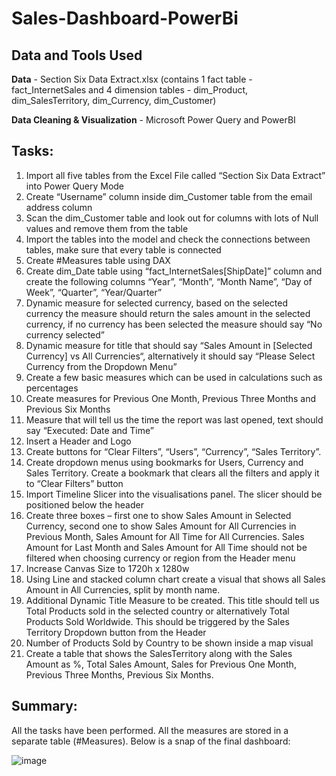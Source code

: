 # Sales-Dashboard-PowerBi

## Data and Tools Used

**Data** - Section Six Data Extract.xlsx (contains 1 fact table - fact_InternetSales and 4 dimension tables - dim_Product, dim_SalesTerritory, dim_Currency, dim_Customer)

**Data Cleaning & Visualization** - Microsoft Power Query and PowerBI

## Tasks:

1. Import all five tables from the Excel File called “Section Six Data Extract” into Power Query Mode
2. Create “Username” column inside dim_Customer table from the email address column
3. Scan the dim_Customer table and look out for columns with lots of Null values and remove them from the table
4. Import the tables into the model and check the connections between tables, make sure that every table is connected
5. Create #Measures table using DAX
6. Create dim_Date table using “fact_InternetSales[ShipDate]” column and create the following columns “Year”, “Month”, “Month Name”, “Day of Week”, “Quarter”, “Year/Quarter”
7. Dynamic measure for selected currency, based on the selected currency the measure should return the sales amount in the selected currency, if no currency has been selected the measure 
   should say “No currency selected”
8. Dynamic measure for title that should say “Sales Amount in [Selected Currency] vs All Currencies“, alternatively it should say “Please Select Currency from the Dropdown Menu”
9. Create a few basic measures which can be used in calculations such as percentages
10. Create measures for Previous One Month, Previous Three Months and Previous Six Months
11. Measure that will tell us the time the report was last opened, text should say “Executed: Date and Time”
12. Insert a Header and Logo
13. Create buttons for “Clear Filters”, “Users”, “Currency”, “Sales Territory”.
14. Create dropdown menus using bookmarks for Users, Currency and Sales Territory. Create a bookmark that clears all the filters and apply it to “Clear Filters” button
15. Import Timeline Slicer into the visualisations panel. The slicer should be positioned below the header
16. Create three boxes – first one to show Sales Amount in Selected Currency, second one to show Sales Amount for All Currencies in Previous Month, Sales Amount for All Time for All 
    Currencies. Sales Amount for Last Month and Sales Amount for All Time should not be filtered when choosing currency or region from the Header menu
17. Increase Canvas Size to 1720h x 1280w
18. Using Line and stacked column chart create a visual that shows all Sales Amount in All Currencies, split by month name.
19. Additional Dynamic Title Measure to be created. This title should tell us Total Products sold in the selected country or alternatively Total Products Sold Worldwide. This should be 
    triggered by the Sales Territory Dropdown button from the Header
20. Number of Products Sold by Country to be shown inside a map visual
21. Create a table that shows the SalesTerritory along with the Sales Amount as %, Total Sales Amount, Sales for Previous One Month, Previous Three Months, Previous Six Months.

## Summary:

All the tasks have been performed. All the measures are stored in a separate table (#Measures). Below is a snap of the final dashboard:

![image](https://github.com/mayur-789917/Sales-Dashboard-PowerBi/assets/154932494/a58e4e90-ebe7-454c-a149-3464d3df0500)
